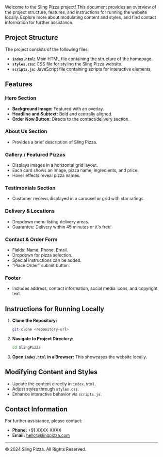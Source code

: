 
Welcome to the Sling Pizza project! This document provides an overview of the project structure, features, and instructions for running the website locally. Explore more about modulating content and styles, and find contact information for further assistance.

## Project Structure

The project consists of the following files:

- **`index.html`:** Main HTML file containing the structure of the homepage.
- **`styles.css`:** CSS file for styling the Sling Pizza website.
- **`scripts.js`:** JavaScript file containing scripts for interactive elements.

## Features

### Hero Section
- **Background Image:** Featured with an overlay.
- **Headline and Subtext:** Bold and centrally aligned.
- **Order Now Button:** Directs to the contact/delivery section.

### About Us Section
- Provides a brief description of Sling Pizza.

### Gallery / Featured Pizzas
- Displays images in a horizontal grid layout.
- Each card shows an image, pizza name, ingredients, and price.
- Hover effects reveal pizza names.

### Testimonials Section
- Customer reviews displayed in a carousel or grid with star ratings.

### Delivery & Locations
- Dropdown menu listing delivery areas.
- Guarantee: Delivery within 45 minutes or it's free!

### Contact & Order Form
- Fields: Name, Phone, Email.
- Dropdown for pizza selection.
- Special instructions can be added.
- "Place Order" submit button.

### Footer
- Includes address, contact information, social media icons, and copyright text.

## Instructions for Running Locally

1. **Clone the Repository:**
   ```bash
   git clone <repository-url>
   ```

2. **Navigate to Project Directory:**
   ```bash
   cd SlingPizza
   ```

3. **Open `index.html` in a Browser:**
   This showcases the website locally.

## Modifying Content and Styles

- Update the content directly in `index.html`.
- Adjust styles through `styles.css`.
- Enhance interactive behavior via `scripts.js`.

## Contact Information

For further assistance, please contact:

- **Phone:** +91 XXXX-XXXX
- **Email:** [hello@slingpizza.com](mailto:hello@slingpizza.com)

---

© 2024 Sling Pizza. All Rights Reserved.